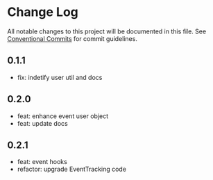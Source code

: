 # Change Log

All notable changes to this project will be documented in this file.
See [Conventional Commits](https://conventionalcommits.org) for commit guidelines.

## 0.1.1

- fix: indetify user util and docs

## 0.2.0

- feat: enhance event user object
- feat: update docs

## 0.2.1

- feat: event hooks
- refactor: upgrade EventTracking code
